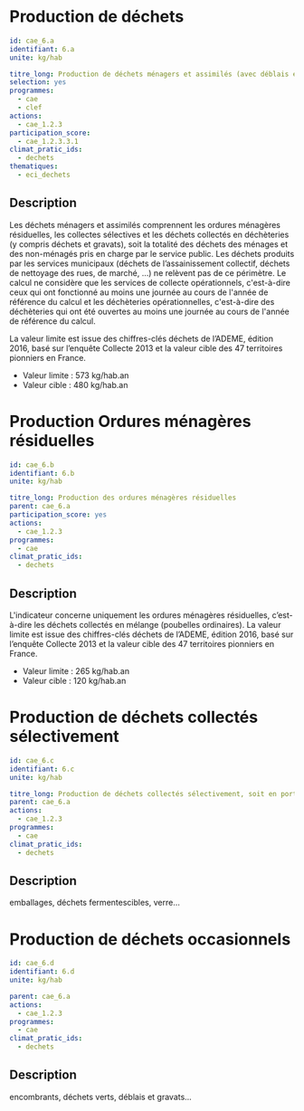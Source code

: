 # Production de déchets
```yaml
id: cae_6.a
identifiant: 6.a
unite: kg/hab

titre_long: Production de déchets ménagers et assimilés (avec déblais et gravats)
selection: yes
programmes:
  - cae
  - clef
actions:
  - cae_1.2.3
participation_score:
  - cae_1.2.3.3.1
climat_pratic_ids:
  - dechets
thematiques:
  - eci_dechets 
```
## Description
Les déchets ménagers et assimilés comprennent les ordures ménagères résiduelles, les collectes sélectives et les déchets collectés en déchèteries (y compris déchets et gravats), soit la totalité des déchets des ménages et des non-ménagés pris en charge par le service public.
Les déchets produits par les services municipaux (déchets de l’assainissement collectif, déchets de nettoyage des rues, de marché, …) ne relèvent pas de ce périmètre.
Le calcul ne considère que les services de collecte opérationnels, c'est-à-dire ceux qui ont fonctionné au moins une journée au cours de l'année de référence du calcul et les déchèteries opérationnelles, c'est-à-dire des déchèteries qui ont été ouvertes au moins une journée au cours de l'année de référence du calcul.

La valeur limite est issue des chiffres-clés déchets de l’ADEME, édition 2016, basé sur l’enquête Collecte 2013 et la valeur cible des 47 territoires pionniers en France.
- Valeur limite : 573 kg/hab.an
- Valeur cible : 480 kg/hab.an




# Production Ordures ménagères résiduelles
```yaml
id: cae_6.b
identifiant: 6.b
unite: kg/hab

titre_long: Production des ordures ménagères résiduelles
parent: cae_6.a
participation_score: yes
actions:
  - cae_1.2.3
programmes:
  - cae
climat_pratic_ids:
  - dechets
```
## Description
L'indicateur concerne uniquement les ordures ménagères résiduelles, c’est-à-dire les déchets collectés en mélange (poubelles ordinaires). La valeur limite est issue des chiffres-clés déchets de l’ADEME, édition 2016, basé sur l’enquête Collecte 2013 et la valeur cible des 47 territoires pionniers en France.
- Valeur limite : 265 kg/hab.an
- Valeur cible : 120 kg/hab.an




# Production de déchets collectés sélectivement
```yaml
id: cae_6.c
identifiant: 6.c
unite: kg/hab

titre_long: Production de déchets collectés sélectivement, soit en porte-à-porte, soit en apport volontaire 
parent: cae_6.a
actions:
  - cae_1.2.3
programmes:
  - cae
climat_pratic_ids:
  - dechets
```
## Description
emballages, déchets fermentescibles, verre…




# Production de déchets occasionnels 
```yaml
id: cae_6.d
identifiant: 6.d
unite: kg/hab

parent: cae_6.a
actions:
  - cae_1.2.3
programmes:
  - cae
climat_pratic_ids:
  - dechets
```
## Description
encombrants, déchets verts, déblais et gravats…
